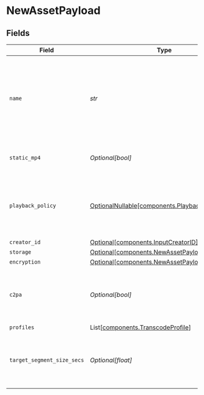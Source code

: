 # NewAssetPayload


## Fields

| Field                                                                                                  | Type                                                                                                   | Required                                                                                               | Description                                                                                            | Example                                                                                                |
| ------------------------------------------------------------------------------------------------------ | ------------------------------------------------------------------------------------------------------ | ------------------------------------------------------------------------------------------------------ | ------------------------------------------------------------------------------------------------------ | ------------------------------------------------------------------------------------------------------ |
| `name`                                                                                                 | *str*                                                                                                  | :heavy_check_mark:                                                                                     | The name of the asset. This is not necessarily the filename - it can be a custom name or title.<br/>   | filename.mp4                                                                                           |
| `static_mp4`                                                                                           | *Optional[bool]*                                                                                       | :heavy_minus_sign:                                                                                     | Whether to generate MP4s for the asset.                                                                | true                                                                                                   |
| `playback_policy`                                                                                      | [OptionalNullable[components.PlaybackPolicy]](../../models/components/playbackpolicy.md)               | :heavy_minus_sign:                                                                                     | Whether the playback policy for an asset or stream is public or signed                                 |                                                                                                        |
| `creator_id`                                                                                           | [Optional[components.InputCreatorID]](../../models/components/inputcreatorid.md)                       | :heavy_minus_sign:                                                                                     | N/A                                                                                                    |                                                                                                        |
| `storage`                                                                                              | [Optional[components.NewAssetPayloadStorage]](../../models/components/newassetpayloadstorage.md)       | :heavy_minus_sign:                                                                                     | N/A                                                                                                    |                                                                                                        |
| `encryption`                                                                                           | [Optional[components.NewAssetPayloadEncryption]](../../models/components/newassetpayloadencryption.md) | :heavy_minus_sign:                                                                                     | N/A                                                                                                    |                                                                                                        |
| `c2pa`                                                                                                 | *Optional[bool]*                                                                                       | :heavy_minus_sign:                                                                                     | Decides if the output video should include C2PA signature                                              |                                                                                                        |
| `profiles`                                                                                             | List[[components.TranscodeProfile](../../models/components/transcodeprofile.md)]                       | :heavy_minus_sign:                                                                                     | N/A                                                                                                    |                                                                                                        |
| `target_segment_size_secs`                                                                             | *Optional[float]*                                                                                      | :heavy_minus_sign:                                                                                     | How many seconds the duration of each output segment should be                                         |                                                                                                        |